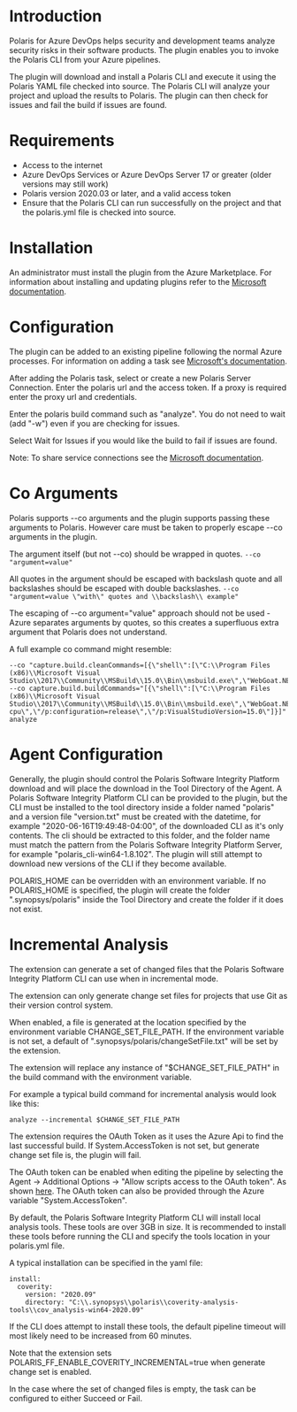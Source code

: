 # Introduction

Polaris for Azure DevOps helps security and development teams analyze security risks in their software products. The plugin enables you to invoke the Polaris CLI from your Azure pipelines.

The plugin will download and install a Polaris CLI and execute it using the Polaris YAML file checked into source. The Polaris CLI will analyze your project and upload the results to Polaris. The plugin can then check for issues and fail the build if issues are found. 

# Requirements 
* Access to the internet
* Azure DevOps Services or Azure DevOps Server 17 or greater (older versions may still work)
* Polaris version 2020.03 or later, and a valid access token
* Ensure that the Polaris CLI can run successfully on the project and that the polaris.yml file is checked into source.

# Installation
An administrator must install the plugin from the Azure Marketplace. For information about installing and updating plugins refer to the [Microsoft documentation](https://docs.microsoft.com/en-us/azure/devops/marketplace/install-extension?view=azure-devops&tabs=browser).

# Configuration

The plugin can be added to an existing pipeline following the normal Azure processes. For information on adding a task see [Microsoft's documentation](https://docs.microsoft.com/en-us/azure/devops/extend/develop/add-build-task?view=azure-devops). 

After adding the Polaris task, select or create a new Polaris Server Connection. Enter the polaris url and the access token. If a proxy is required enter the proxy url and credentials. 

Enter the polaris build command such as "analyze". You do not need to wait (add "-w") even if you are checking for issues. 

Select Wait for Issues if you would like the build to fail if issues are found. 

Note: To share service connections see the [Microsoft documentation](https://docs.microsoft.com/en-us/azure/devops/pipelines/library/service-endpoints?view=azure-devops&tabs=yaml#project-permissions---cross-project-sharing-of-service-connections).

# Co Arguments

Polaris supports --co arguments and the plugin supports passing these arguments to Polaris. However care must be taken to properly escape --co arguments in the plugin. 

The argument itself (but not --co) should be wrapped in quotes. `--co "argument=value"` 

All quotes in the argument should be escaped with backslash quote and all backslashes should be escaped with double backslashes. `--co "argument=value \"with\" quotes and \\backslash\\ example"`

The escaping of --co argument="value" approach should not be used - Azure separates arguments by quotes, so this creates a superfluous extra argument that Polaris does not understand. 

A full example co command might resemble:
```
--co "capture.build.cleanCommands=[{\"shell\":[\"C:\\Program Files (x86)\\Microsoft Visual Studio\\2017\\Community\\MSBuild\\15.0\\Bin\\msbuild.exe\",\"WebGoat.NET.sln\",\"/t:Clean\"]}]" --co capture.build.buildCommands="[{\"shell\":[\"C:\\Program Files (x86)\\Microsoft Visual Studio\\2017\\Community\\MSBuild\\15.0\\Bin\\msbuild.exe\",\"WebGoat.NET.sln\",\"/nologo\",\"/nr:false\",\"/t:Build\",\"/p:platform=any cpu\",\"/p:configuration=release\",\"/p:VisualStudioVersion=15.0\"]}]" analyze
```

# Agent Configuration

Generally, the plugin should control the Polaris Software Integrity Platform download and will place the download in the Tool Directory of the Agent. A Polaris Software Integrity Platform CLI can be provided to the plugin, but the CLI must be installed to the tool directory inside a folder named "polaris" and a version file "version.txt" must be created with the datetime, for example "2020-06-16T19:49:48-04:00", of the downloaded CLI as it's only contents. The cli should be extracted to this folder, and the folder name must match the pattern from the Polaris Software Integrity Platform Server, for example "polaris_cli-win64-1.8.102". The plugin will still attempt to download new versions of the CLI if they become available. 

POLARIS_HOME can be overridden with an environment variable. If no POLARIS_HOME is specified, the plugin will create the folder ".synopsys/polaris" inside the Tool Directory and create the folder if it does not exist.

# Incremental Analysis 

The extension can generate a set of changed files that the Polaris Software Integrity Platform CLI can use when in incremental mode.

The extension can only generate change set files for projects that use Git as their version control system.   

When enabled, a file is generated at the location specified by the environment variable CHANGE_SET_FILE_PATH. If the environment variable is not set, a default of ".synopsys/polaris/changeSetFile.txt" will be set by the extension.

The extension will replace any instance of "$CHANGE_SET_FILE_PATH" in the build command with the environment variable. 

For example a typical build command for incremental analysis would look like this: 
```
analyze --incremental $CHANGE_SET_FILE_PATH
```

The extension requires the OAuth Token as it uses the Azure Api to find the last successful build. If System.AccessToken is not set, but generate change set file is, the plugin will fail.

The OAuth token can be enabled when editing the pipeline by selecting the Agent -> Additional Options -> "Allow scripts access to the OAuth token". As shown [here](OAuth.PNG). 
The OAuth token can also be provided through the Azure variable "System.AccessToken".
 
By default, the Polaris Software Integrity Platform CLI will install local analysis tools. These tools are over 3GB in size.
It is recommended to install these tools before running the CLI and specify the tools location in your polaris.yml file.

A typical installation can be specified in the yaml file: 
```
install:
  coverity:
    version: "2020.09"
    directory: "C:\\.synopsys\\polaris\\coverity-analysis-tools\\cov_analysis-win64-2020.09"
```
 
If the CLI does attempt to install these tools, the default pipeline timeout will most likely need to be increased from 60 minutes. 

Note that the extension sets POLARIS_FF_ENABLE_COVERITY_INCREMENTAL=true when generate change set is enabled.

In the case where the set of changed files is empty, the task can be configured to either Succeed or Fail. 
